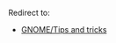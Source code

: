 Redirect to:

*   [GNOME/Tips and tricks](/index.php?title=GNOME/Tips_and_tricks&redirect=no "GNOME/Tips and tricks")